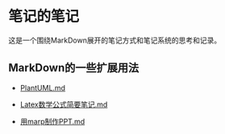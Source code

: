 # 笔记的笔记

这是一个围绕MarkDown展开的笔记方式和笔记系统的思考和记录。

## MarkDown的一些扩展用法

- [PlantUML.md](./PlantUML.md) 

- [Latex数学公式简要笔记.md](./Latex数学公式简要笔记.md) 

- [用marp制作PPT.md](./用marp制作PPT.md) 

